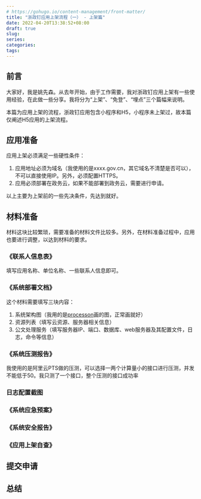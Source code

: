 ```yaml
---
# https://gohugo.io/content-management/front-matter/
title: "浙政钉应用上架流程（一） - 上架篇"
date: 2022-04-20T13:38:52+08:00
draft: true
slug:
series:
categories:
tags:
---
```


## 前言



大家好，我是姚先森。从去年开始，由于工作需要，我对浙政钉应用上架有一些使用经验，在此做一些分享。我将分为“上架”、“免登”、“埋点”三个篇幅来说明。

本篇为应用上架的流程，浙政钉应用包含小程序和H5，小程序未上架过，故本篇仅阐述H5应用的上架流程。

## 应用准备



应用上架必须满足一些硬性条件：

1. 应用地址必须为域名（我使用的是xxxx.gov.cn，其它域名不清楚是否可以），不可以直接使用IP。另外，必须配置HTTPS。
2. 应用必须部署在政务云，如果不能部署到政务云，需要进行申请。

以上主要为上架前的一些先决条件，先达到就好。

## 材料准备



材料这块比较繁琐，需要准备的材料文件比较多。另外，在材料准备过程中，应用也要进行调整，以达到材料的要求。



### 《联系人信息表》

填写应用名称、单位名称、一些联系人信息即可。



### 《系统部署文档》

这个材料需要填写三块内容：

1. 系统架构图（我用的是[processon](https://processon.com/)画的图，正常画就好）
2. 资源列表（填写云资源、服务器相关信息）
3. 公文处理服务（填写服务器IP、端口、数据库、web服务器及其配置文件，日志，命令等信息）



### 《系统压测报告》

我使用的是阿里云PTS做的压测，可以选择一两个计算量小的接口进行压测，并发不能低于50。我只测了一个接口，整个压测的接口成功率



### 日志配置截图



### 《系统应急预案》



### 《系统安全报告》



### 《应用上架自查》





## 提交申请



## 总结

